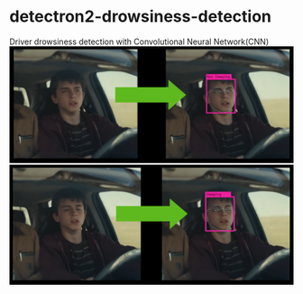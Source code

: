# detectron2-drowsiness-detection
Driver drowsiness detection with Convolutional Neural Network(CNN)
![alt text](./doc/detection1.png)
![alt text](./doc/detection2.png)